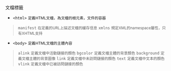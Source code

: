 文檔標籤
- `<html>` <small>定義HTML文檔，為文檔的根元素，文件的容器</small>

>`manifest` <small>在定義的URL上描述文檔的緩存信息</small>
>`xmlns` <small>規定XML的namespace屬性，只有XHTML支持</small>
- `<body>` <small>定義HTML文檔的主體內容</small>

>`alink` <small>定義文檔中活動鏈接的顏色</small>
>`bgcolor` <small>定義文檔主體的背景顏色</small>
>`background` <small>定義文檔主體的背景圖像</small>
>`link` <small>定義文檔中未訪問鏈接的顏色</small>
>`text` <small>定義文檔中文本的顏色</small>
>`vlink` <small>定義文檔中已被訪問鏈接的顏色</small>